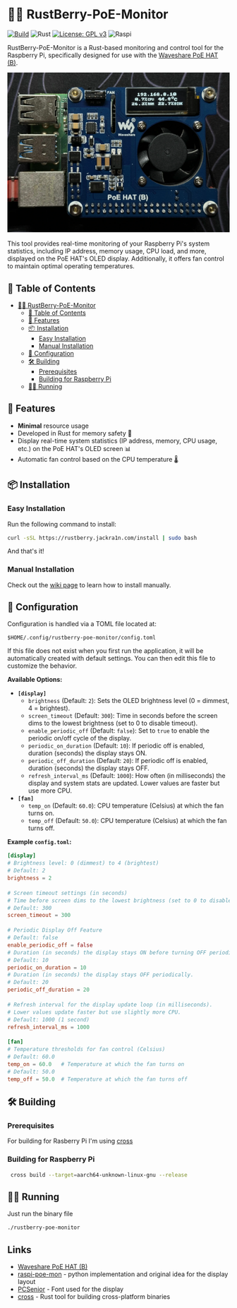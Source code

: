 # 🦀🍇 RustBerry-PoE-Monitor

[![Build](https://github.com/jackra1n/RustBerry-PoE-Monitor/actions/workflows/build.yaml/badge.svg)](https://github.com/jackra1n/RustBerry-PoE-Monitor/actions/workflows/build.yaml)
![Rust](https://img.shields.io/badge/Rust-%23000000.svg?logo=rust&logoColor=white)
[![License: GPL v3](https://img.shields.io/badge/License-GPLv3-blue.svg)](https://www.gnu.org/licenses/gpl-3.0)
![Raspi](https://img.shields.io/badge/Raspberry%20Pi-A22846?logo=Raspberry%20Pi&logoColor=white)

RustBerry-PoE-Monitor is a Rust-based monitoring and control tool for the Raspberry Pi, specifically designed for use with the [Waveshare PoE HAT (B)](https://www.waveshare.com/wiki/PoE_HAT_(B)). 

![Example image](/docs/IMG_3890.webp)

This tool provides real-time monitoring of your Raspberry Pi's system statistics, including IP address, memory usage, CPU load, and more, displayed on the PoE HAT's OLED display. Additionally, it offers fan control to maintain optimal operating temperatures.

## 📖 Table of Contents

- [🦀🍇 RustBerry-PoE-Monitor](#-rustberry-poe-monitor)
  - [📖 Table of Contents](#-table-of-contents)
  - [🌟 Features](#-features)
  - [📦 Installation](#-installation)
    - [Easy Installation](#easy-installation)
    - [Manual Installation](#manual-installation)
  - [📝 Configuration](#-configuration)
  - [🛠️ Building](#️-building)
    - [Prerequisites](#prerequisites)
    - [Building for Raspberry Pi](#building-for-raspberry-pi)
  - [🏃‍♂️ Running](#️-running)


## 🌟 Features

- **Minimal** resource usage
- Developed in Rust for memory safety 🦀
- Display real-time system statistics (IP address, memory, CPU usage, etc.) on the PoE HAT's OLED screen 📊
- Automatic fan control based on the CPU temperature 🌡️

## 📦 Installation

### Easy Installation

Run the following command to install:
```bash
curl -sSL https://rustberry.jackra1n.com/install | sudo bash
```

And that's it!

### Manual Installation

Check out the [wiki page](https://github.com/jackra1n/RustBerry-PoE-Monitor/wiki/Manual-Installation) to learn how to install manually.

## 📝 Configuration

Configuration is handled via a TOML file located at:

```
$HOME/.config/rustberry-poe-monitor/config.toml
```

If this file does not exist when you first run the application, it will be automatically created with default settings. You can then edit this file to customize the behavior.

**Available Options:**

*   **`[display]`**
    *   `brightness` (Default: `2`): Sets the OLED brightness level (0 = dimmest, 4 = brightest).
    *   `screen_timeout` (Default: `300`): Time in seconds before the screen dims to the lowest brightness (set to 0 to disable timeout).
    *   `enable_periodic_off` (Default: `false`): Set to `true` to enable the periodic on/off cycle of the display.
    *   `periodic_on_duration` (Default: `10`): If periodic off is enabled, duration (seconds) the display stays ON.
    *   `periodic_off_duration` (Default: `20`): If periodic off is enabled, duration (seconds) the display stays OFF.
    *   `refresh_interval_ms` (Default: `1000`): How often (in milliseconds) the display and system stats are updated. Lower values are faster but use more CPU.
*   **`[fan]`**
    *   `temp_on` (Default: `60.0`): CPU temperature (Celsius) at which the fan turns on.
    *   `temp_off` (Default: `50.0`): CPU temperature (Celsius) at which the fan turns off.

**Example `config.toml`:**

```toml
[display]
# Brightness level: 0 (dimmest) to 4 (brightest)
# Default: 2
brightness = 2

# Screen timeout settings (in seconds)
# Time before screen dims to the lowest brightness (set to 0 to disable timeout).
# Default: 300
screen_timeout = 300

# Periodic Display Off Feature
# Default: false
enable_periodic_off = false
# Duration (in seconds) the display stays ON before turning OFF periodically.
# Default: 10
periodic_on_duration = 10
# Duration (in seconds) the display stays OFF periodically.
# Default: 20
periodic_off_duration = 20

# Refresh interval for the display update loop (in milliseconds).
# Lower values update faster but use slightly more CPU.
# Default: 1000 (1 second)
refresh_interval_ms = 1000

[fan]
# Temperature thresholds for fan control (Celsius)
# Default: 60.0
temp_on = 60.0   # Temperature at which the fan turns on
# Default: 50.0
temp_off = 50.0  # Temperature at which the fan turns off
```

## 🛠️ Building

### Prerequisites
For building for Rasberry Pi I'm using [cross](https://github.com/cross-rs/cross)

### Building for Raspberry Pi
```bash
 cross build --target=aarch64-unknown-linux-gnu --release
```

## 🏃‍♂️ Running

Just run the binary file
```bash
./rustberry-poe-monitor
```


## Links

- [Waveshare PoE HAT (B)](https://www.waveshare.com/wiki/PoE_HAT_(B))
- [raspi-poe-mon](https://github.com/klamann/raspi-poe-mon) - python implementation and original idea for the display layout
- [PCSenior](https://www.1001fonts.com/pc-senior-font.html) - Font used for the display
- [cross](https://github.com/cross-rs/cross) - Rust tool for building cross-platform binaries
